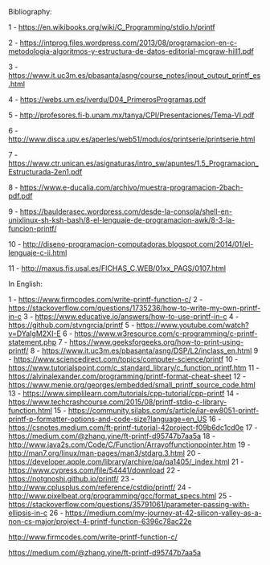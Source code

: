 Bibliography:

1 - https://en.wikibooks.org/wiki/C_Programming/stdio.h/printf

2 - https://intprog.files.wordpress.com/2013/08/programacion-en-c-metodologia-algoritmos-y-estructura-de-datos-editorial-mcgraw-hill1.pdf

3 - https://www.it.uc3m.es/pbasanta/asng/course_notes/input_output_printf_es.html

4 - https://webs.um.es/iverdu/D04_PrimerosProgramas.pdf

5 - http://profesores.fi-b.unam.mx/tanya/CPI/Presentaciones/Tema-VI.pdf

6 - http://www.disca.upv.es/aperles/web51/modulos/printserie/printserie.html

7 - https://www.ctr.unican.es/asignaturas/intro_sw/apuntes/1.5_Programacion_Estructurada-2en1.pdf

8 - https://www.e-ducalia.com/archivo/muestra-programacion-2bach-pdf.pdf

9 - https://baulderasec.wordpress.com/desde-la-consola/shell-en-unixlinux-sh-ksh-bash/8-el-lenguaje-de-programacion-awk/8-3-la-funcion-printf/

10 - http://diseno-programacion-computadoras.blogspot.com/2014/01/el-lenguaje-c-ii.html

11 - http://maxus.fis.usal.es/FICHAS_C.WEB/01xx_PAGS/0107.html

In English:

1 - https://www.firmcodes.com/write-printf-function-c/
2 - https://stackoverflow.com/questions/1735236/how-to-write-my-own-printf-in-c
3 - https://www.educative.io/answers/how-to-use-printf-in-c
4 - https://github.com/stvngrcia/printf
5 - https://www.youtube.com/watch?v=DYaIgM2XI-E
6 - https://www.w3resource.com/c-programming/c-printf-statement.php
7 - https://www.geeksforgeeks.org/how-to-print-using-printf/
8 - https://www.it.uc3m.es/pbasanta/asng/DSP/L2/inclass_en.html
9 - https://www.sciencedirect.com/topics/computer-science/printf
10 - https://www.tutorialspoint.com/c_standard_library/c_function_printf.htm
11 - https://alvinalexander.com/programming/printf-format-cheat-sheet
12 - https://www.menie.org/georges/embedded/small_printf_source_code.html
13 - https://www.simplilearn.com/tutorials/cpp-tutorial/cpp-printf
14 - https://www.techcrashcourse.com/2015/08/printf-stdio-c-library-function.html
15 - https://community.silabs.com/s/article/iar-ew8051-printf-printf-p-formatter-options-and-code-size?language=en_US
16 - https://csnotes.medium.com/ft-printf-tutorial-42project-f09b6dc1cd0e
17 - https://medium.com/@zhang.yine/ft-printf-d95747b7aa5a
18 - http://www.java2s.com/Code/C/Function/Arrayoffunctionpointer.htm
19 - http://man7.org/linux/man-pages/man3/stdarg.3.html
20 - https://developer.apple.com/library/archive/qa/qa1405/_index.html
21 - https://www.cypress.com/file/54441/download
22 - https://notgnoshi.github.io/printf/
23 - http://www.cplusplus.com/reference/cstdio/printf/
24 - http://www.pixelbeat.org/programming/gcc/format_specs.html
25 - https://stackoverflow.com/questions/35791061/parameter-passing-with-ellipsis-in-c
26 - https://medium.com/my-journey-at-42-silicon-valley-as-a-non-cs-major/project-4-printf-function-6396c78ac22e

http://www.firmcodes.com/write-printf-function-c/

https://medium.com/@zhang.yine/ft-printf-d95747b7aa5a
